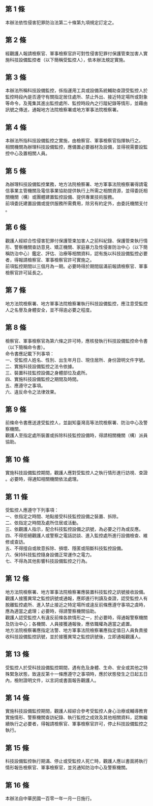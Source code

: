 第 1 條
-------
本辦法依性侵害犯罪防治法第二十條第九項規定訂定之。

第 2 條
-------
經觀護人報請檢察官、軍事檢察官許可對性侵害犯罪付保護管束加害人實  
施科技設備監控者（以下簡稱受監控人），依本辦法規定實施。

第 3 條
-------
本辦法所稱科技設備監控，係指運用工具或設備系統輔助查證受監控人於  
監控時段內是否遵守有關指定居住處所、禁止外出、接近特定場所或對象  
等命令，及蒐集其進出監控處所、監控時段內之行蹤紀錄等情形，並藉由  
訊號之傳送，通報地方法院檢察署或地方軍事法院檢察署。

第 4 條
-------
本辦法所指科技設備監控之實施，由檢察官、軍事檢察官指揮執行之。  
相關機關為辦理科技設備監控，應備置必要器材及設備，並得視需要設監  
控中心及置相關人員。

第 5 條
-------
為辦理科技設備監控業務，地方法院檢察署、地方軍事法院檢察署得請電  
信事業主管機關及電信事業協助提供執行上所需之相關資源，並得委託相  
關機關（構）或團體建置監控設備、提供專業技術服務。  
前項委託建置設備或提供服務所需費用，除另有約定外，由委託機關支付  
。

第 6 條
-------
觀護人經綜合性侵害犯罪付保護管束加害人之前科紀錄、保護管束執行情  
形、警察機關查訪意見、矯正機關、家庭暴力及性侵害防治中心（以下簡  
稱防治中心）鑑定、評估、治療等相關資料，認有施以科技設備監控必要  
者，得報請檢察官、軍事檢察官許可實施之。  
前項監控期間以三個月為一期。必要時得於期間屆滿前報請檢察官、軍事  
檢察官許可延長之。

第 7 條
-------
地方法院檢察署、地方軍事法院檢察署執行科技設備監控，應注意受監控  
人之名譽及身體安全，並不得逾必要之程度。

第 8 條
-------
檢察官、軍事檢察官為第六條之許可時，應核發執行科技設備監控命令書  
（以下簡稱命令書）。  
命令書應記載下列事項：  
一、受監控人姓名、性別、出生年月日、現住居所、身份證明文件字號。  
二、實施科技設備監控之法令依據。  
三、裝置科技監控設備之身體部位及處所。  
四、實施科技設備監控之期間及時間。  
五、應遵守之事項。  
六、違反命令之法律效果。

第 9 條
-------
前條命令書應送達受監控人，並副知臺灣高等法院檢察署、防治中心及警  
察機關。  
觀護人至指定處所裝置或拆除科技監控設備時，得請相關機關（構）派員  
協助。

第 10 條
--------
實施科技設備監控期間，觀護人應對受監控人之執行情形進行訪視、查證  
。必要時，得通知相關機關依法處理。

第 11 條
--------
受監控人應遵守下列事項：  
一、依指定之時間、地點接受科技監控設備之裝置、拆除。  
二、依指定之時間及處所住居或活動。  
三、依觀護人指示，配合科技監控設備之訊號，為必要之行為或反應。  
四、不得拒絕觀護人或警察之電話訪談、進入監控處所進行設備檢查、維  
    修或查訪。  
五、不得擅自或故意拆除、損壞、隱匿或阻斷科技監控設備。  
六、保持科技監控隨身設備正常運作之電力。  
七、不得為其他影響科技設備監控之行為。

第 12 條
--------
地方法院檢察署、地方軍事法院檢察署應裝置科技監控之訊號接收設備。  
觀護人接獲異常之監控訊號或通報，應即進行判讀及查證，認受監控人有  
脫離監控處所、進入禁止接近之特定場所或違反前條應遵守事項之虞時，  
應為適當之處理；必要時，得請警察機關協助。  
觀護人認受監控人有違反前條各款情形之一，於必要時，得通報警察機關  
及防治中心；各機關、人員接獲通報後，應依職權為適當之處置。  
地方法院檢察署應指定法警、地方軍事法院檢察署應指定值日人員負責接  
收科技設備監控訊號，並於接獲異常之監控訊號後，立即通報觀護人。

第 13 條
--------
受監控人於受科技設備監控期間，遇有危及身體、生命、安全或其他之特  
殊緊急狀態，致違反第十一條應遵守之事項時，應於狀態發生之日起五日  
內，檢附證明文件，以言詞或書面報告觀護人。

第 14 條
--------
實施科技設備監控期間，觀護人經綜合參考受監控人身心治療或輔導教育  
實施情形、警察機關查訪紀錄、執行監控之成效及其他相關資料，認無繼  
續執行之必要者，得報請檢察官、軍事檢察官許可，停止科技設備監控之  
執行。

第 15 條
--------
科技設備監控執行期滿、停止或受監控人死亡時，觀護人應以書面將執行  
情形報告檢察官、軍事檢察官，並另通知防治中心及警察機關。

第 16 條
--------
本辦法自中華民國一百零一年一月一日施行。

